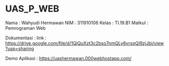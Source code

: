 # UAS_P_WEB
Nama    : Wahyudi Hermawan
NIM     : 311910106
Kelas   : TI.19.B1
Matkul  : Pemrograman Web

Dokumentasi :
link : https://drive.google.com/file/d/1QjQuXzt3c2bso7nmQLy6vrspQI9zjJbi/view?usp=sharing

Demo Aplikasi :
https://uashermawan.000webhostapp.com/


